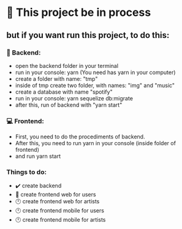 # :hammer: This project be in process

## but if you want run this project, to do this:

### :file_folder: Backend:

- open the backend folder in your terminal
- run in your console: yarn (You need has yarn in your computer)
- create a folder with name: "tmp"
- inside of tmp create two folder, with names: "img" and "music"
- create a database with name "spotify"
- run in your console: yarn sequelize db:migrate
- after this, run of backend with "yarn start"

### :computer: Frontend:

- First, you need to do the procediments of backend.
- After this, you need to run yarn in your console (inside folder of frontend)
- and run yarn start

### Things to do:

- :heavy_check_mark: create backend
- :hammer: create frontend web for users
- :clock12: create frontend web for artists
- :clock12: create frontend mobile for users
- :clock12: create frontend mobile for artists
